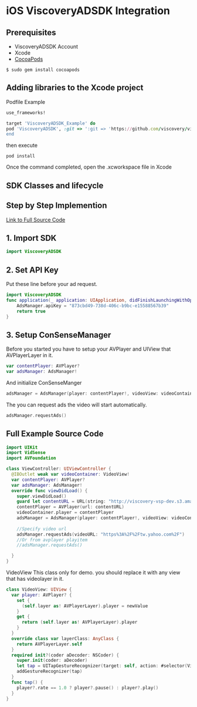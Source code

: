 # iOS ViscoveryADSDK Integration

## Prerequisites

+ ViscoveryADSDK Account
+ Xcode
+ [CocoaPods](https://cocoapods.org/)

```
$ sudo gem install cocoapods
``` 


## Adding libraries to the Xcode project
Podfile Example

```ruby
use_frameworks!

target 'ViscoveryADSDK_Example' do
pod 'ViscoveryADSDK', :git => ':git => 'https://github.com/viscovery/viscovery-ios-ad-sdk.git'  
end
```
then execute
```
pod install
```

Once the command completed, open the .xcworkspace file in Xcode
## SDK Classes and lifecycle

## Step by Step Implemention
[Link to Full Source Code](#full-example-source-code)
## 1. Import SDK
```swift
import ViscoveryADSDK
```
## 2. Set API Key
Put these line before your ad request. 

```swift
import ViscoveryADSDK
func application(_ application: UIApplication, didFinishLaunchingWithOptions launchOptions: [UIApplicationLaunchOptionsKey: Any]?) -> Bool {
    AdsManager.apiKey = "873cbd49-738d-406c-b9bc-e15588567b39"
    return true
}
```
## 3. Setup ConSenseManager
Before you started you have to setup your AVPlayer and UIView that AVPlayerLayer in it.

```swift
var contentPlayer: AVPlayer?
var adsManager: AdsManager!
```

And initialize ConSenseManger

```swift
adsManager = AdsManager(player: contentPlayer!, videoView: videoContainer)
```

The you can request ads the video will start automatically.

```swift
adsManager.requestAds()
```

## Full Example Source Code
```swift
import UIKit
import VidSense
import AVFoundation

class ViewController: UIViewController {
  @IBOutlet weak var videoContainer: VideoView!
  var contentPlayer: AVPlayer?
  var adsManager: AdsManager!
  override func viewDidLoad() {
    super.viewDidLoad()
    guard let contentURL = URL(string: "http://viscovery-vsp-dev.s3.amazonaws.com/sdkdemo/Videos/Mobile%20App_Demo%20Video%20(540p).mp4") else { return }
    contentPlayer = AVPlayer(url: contentURL)
    videoContainer.player = contentPlayer
    adsManager = AdsManager(player: contentPlayer!, videoView: videoContainer)
    
    //Specify video url
    adsManager.requestAds(videoURL: "https%3A%2F%2Ftw.yahoo.com%2F")
    //Or from avplayer playitem
    //adsManager.requestAds()

  }
}
```

VideoView 
This class only for demo. you should replace it with any view that has videolayer in it.

```swift
class VideoView: UIView {
  var player: AVPlayer? {
    set {
      (self.layer as! AVPlayerLayer).player = newValue
    }
    get {
      return (self.layer as! AVPlayerLayer).player
    }
  }
  override class var layerClass: AnyClass {
    return AVPlayerLayer.self
  }
  required init?(coder aDecoder: NSCoder) {
    super.init(coder: aDecoder)
    let tap = UITapGestureRecognizer(target: self, action: #selector(VideoView.tap))
    addGestureRecognizer(tap)
  }
  func tap() {
    player?.rate == 1.0 ? player?.pause() : player?.play()
  }
}
```
